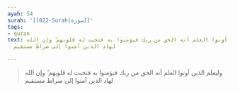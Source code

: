 ```yaml
---
ayah: 54
surah: '[[022-Surah|سورة]]'
tags:
- quran
text: وليعلم الذين أوتوا العلم أنه الحق من ربك فيؤمنوا به فتخبت له قلوبهم ۗ وإن الله
  لهاد الذين آمنوا إلى صراط مستقيم

---
```

> وليعلم الذين أوتوا العلم أنه الحق من ربك فيؤمنوا به فتخبت له قلوبهم ۗ وإن الله لهاد الذين آمنوا إلى صراط مستقيم
